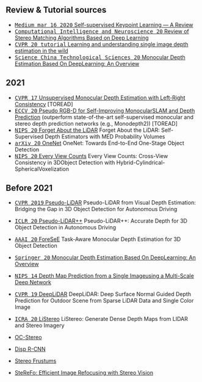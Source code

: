 <!-- CSS -->
<link rel="stylesheet" style="text/css" href="../styles.css">
<!--     -->

## Review & Tutorial sources
- [<kbd>Medium mar 16 2020</kbd> Self-supervised Keypoint Learning — A Review](https://towardsdatascience.com/self-supervised-keypoint-learning-aade18081fc3)
- [<kbd>Computational Intelligence and Neuroscience 20</kbd> Review of Stereo Matching Algorithms Based on Deep Learning](https://downloads.hindawi.com/journals/cin/2020/8562323.pdf)
- [<kbd>CVPR 20 tutorial</kbd> Learning and understanding single image depth estimation in the wild](https://sites.google.com/view/cvpr-2020-depth-from-mono/home/talks-slides)
- [<kbd>Science China Technological Sciences 20</kbd> Monocular Depth Estimation Based On DeepLearning: An Overview](https://arxiv.org/pdf/2003.06620.pdf)

## 2021
- [<kbd>CVPR 17</kbd> Unsupervised Monocular Depth Estimation with Left-Right Consistency](https://arxiv.org/pdf/1609.03677.pdf) [TOREAD]
- [<kbd>ECCV 20</kbd> Pseudo RGB-D for Self-Improving MonocularSLAM and Depth Prediction](https://arxiv.org/pdf/2004.10681.pdf) (outperform  state-of-the-art self-supervised monocular and stereo depth prediction networks (e.g., Monodepth2)) [TOREAD]
- [<kbd>NIPS 20</kbd> Forget About the LiDAR]() Forget About the LiDAR: Self-Supervised Depth Estimators with MED Probability Volumes
- [<kbd>arXiv 20</kbd> OneNet]() OneNet: Towards End-to-End One-Stage Object Detection
- [<kbd>NIPS 20</kbd> Every View Counts](3d_od/every_view_counts.md) Every View Counts: Cross-View Consistency in 3DObject Detection with Hybrid-Cylindrical-SphericalVoxelization

## Before 2021

- [<kbd>CVPR 2019</kbd> Pseudo-LiDAR](3d_od/pseudo_lidar.md) Pseudo-LiDAR from Visual Depth Estimation: Bridging the Gap in 3D Object Detection for Autonomous Driving
- [<kbd>ICLR 20</kbd> Pseudo-LiDAR++](3d_od/pseudo_lidar++.md) Pseudo-LiDAR++: Accurate Depth for 3D Object Detection in Autonomous Driving
- [<kbd>AAAI 20</kbd> ForeSeE](3d_od/foresee.md) Task-Aware Monocular Depth Estimation for 3D Object Detection

- [<kbd>Springer 20</kbd> Monocular Depth Estimation Based On DeepLearning: An Overview](https://arxiv.org/pdf/2003.06620.pdf)
- [<kbd>NIPS 14</kbd> Depth Map Prediction from a Single Imageusing a Multi-Scale Deep Network](https://arxiv.org/pdf/1406.2283.pdf)
- [<kbd>CVPR 19</kbd> DeepLiDAR](#) DeepLiDAR: Deep Surface Normal Guided Depth Prediction for Outdoor Scene from Sparse LiDAR Data and Single Color Image
- [<kbd>ICRA 20</kbd> LiStereo](https://arxiv.org/pdf/1905.02744.pdf) LiStereo: Generate Dense Depth Maps from LIDAR and Stereo Imagery
- [OC-Stereo]()
- [Disp R-CNN]()
- [Stereo Frustums]()
- [SteReFo: Efficient Image Refocusing with Stereo Vision]()
